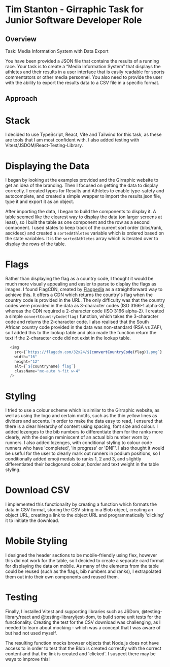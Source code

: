 # Tim Stanton - Girraphic Task for Junior Software Developer Role

## Overview

Task: Media Information System with Data Export

You have been provided a JSON file that contains the results of a running race. Your task is to create a “Media Information System” that displays the athletes and their results in a user interface that is easily readable for sports commentators or other media personnel. You also need to provide the user with the ability to export the results data to a CSV file in a specific format.

## Approach

# Stack

I decided to use TypeScript, React, Vite and Tailwind for this task, as these are tools that I am most confident with. I also added testing with Vitest/JSDOM/React-Testing-Library.

# Displaying the Data

I began by looking at the examples provided and the Girraphic website to get an idea of the branding. Then I focused on getting the data to display correctly. I created types for Results and Athletes to enable type-safety and autocomplete, and created a simple wrapper to import the results.json file, type it and export it as an object.

After importing the data, I began to build the components to display it. A table seemed like the clearest way to display the data (on larger screens at least), so I built the table as one component and the row as a second component. I used states to keep track of the current sort order (bibs/rank, asc/desc) and created a `sortedAthletes` variable which is ordered based on the state variables. It is the `sortedAthletes` array which is iterated over to display the rows of the table.

# Flags

Rather than displaying the flag as a country code, I thought it would be much more visually appealing and easier to parse to display the flags as images. I found FlagCDN, created by [Flagpedia](https://flagpedia.net) as a straightforward way to achieve this. It offers a CDN which returns the country's flag when the country code is provided in the URL. The only difficulty was that the country codes were provided in the data as 3-character codes (ISO 3166-1 alpha-3), whereas the CDN required a 2-character code (ISO 3166 alpha-2). I created a simple `convertCountryCode(flag)` function, which takes the 3-character code and returns the 2-character code. I also realised that the South African country code provided in the data was non-standard (RSA vs ZAF), so I added this to the lookup table and also made the function return the text if the 2-character code did not exist in the lookup table.

```ts
  <img
    src={`https://flagcdn.com/32x24/${convertCountryCode(flag)}.png`}
    width="16"
    height="12"
    alt={`${countryname} flag`}
    className="mx-auto h-fit w-4"
  />
```

# Styling

I tried to use a colour scheme which is similar to the Girraphic website, as well as using the logo and certain motifs, such as the thin yellow lines as dividers and accents. In order to make the data easy to read, I ensured that there is a clear hierarchy of content using spacing, font size and colour. I added lozenges to the bib numbers to differentiate them for the ranks more clearly, with the design reminiscent of an actual bib number worn by runners. I also added lozenges, with conditional styling to colour code runners who have 'completed', 'in progress' or 'DNF'. I also thought it would be useful for the user to clearly mark out runners in podium positions, so I conditionally added emoji medals to ranks 1, 2 and 3, and slightly differentiated their backgorund colour, border and text weight in the table styling.

# Download CSV

I implemented this functionality by creating a function which formats the data in CSV format, storing the CSV string in a Blob object, creating an object URL, creating a link to the object URL and programmatically 'clicking' it to initiate the download.

# Mobile Styling

I designed the header sections to be mobile-friendly using flex, however this did not work for the table, so I decided to create a separate card format for displaying the data on mobile. As many of the elements from the table could be reused (such as the flags, bib numbers and ranks), I extrapolated them out into their own components and reused them.

# Testing

Finally, I installed Vitest and supporting libraries such as JSDom, @testing-library/react and @testing-library/jest-dom, to build some unit tests for the functionality. Creating the test for the CSV download was challenging, as I needed to learn about mocking - which was a concept that I was aware of but had not used myself.

The resulting function mocks browser objects that Node.js does not have access to in order to test that the Blob is created correctly with the correct content and that the link is created and 'clicked'. I suspect there may be ways to improve this!
